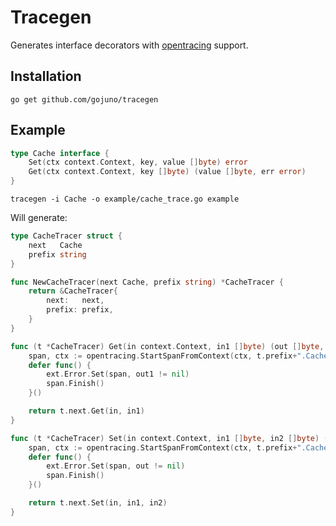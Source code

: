 Tracegen
========

Generates interface decorators with [opentracing](http://opentracing.io) support.

Installation
------------

```
go get github.com/gojuno/tracegen
```

Example
-------

```go
type Cache interface {
	Set(ctx context.Context, key, value []byte) error
	Get(ctx context.Context, key []byte) (value []byte, err error)
}
```

```
tracegen -i Cache -o example/cache_trace.go example
```

Will generate:
```go
type CacheTracer struct {
	next   Cache
	prefix string
}

func NewCacheTracer(next Cache, prefix string) *CacheTracer {
	return &CacheTracer{
		next:   next,
		prefix: prefix,
	}
}

func (t *CacheTracer) Get(in context.Context, in1 []byte) (out []byte, out1 error) {
	span, ctx := opentracing.StartSpanFromContext(ctx, t.prefix+".Cache.Get")
	defer func() {
		ext.Error.Set(span, out1 != nil)
		span.Finish()
	}()

	return t.next.Get(in, in1)
}

func (t *CacheTracer) Set(in context.Context, in1 []byte, in2 []byte) (out error) {
	span, ctx := opentracing.StartSpanFromContext(ctx, t.prefix+".Cache.Set")
	defer func() {
		ext.Error.Set(span, out != nil)
		span.Finish()
	}()

	return t.next.Set(in, in1, in2)
}
```
